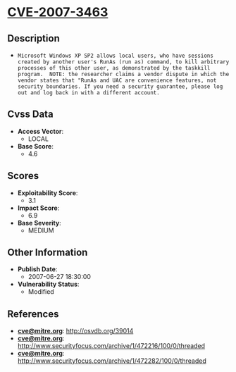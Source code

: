 
# [CVE-2007-3463](http://osvdb.org/39014)

## Description

- `Microsoft Windows XP SP2 allows local users, who have sessions created by another user's RunAs (run as) command, to kill arbitrary processes of this other user, as demonstrated by the taskkill program.  NOTE: the researcher claims a vendor dispute in which the vendor states that "RunAs and UAC are convenience features, not security boundaries. If you need a security guarantee, please log out and log back in with a different account.`

## Cvss Data

- **Access Vector**:
  - LOCAL
- **Base Score**:
  - 4.6

## Scores

- **Exploitability Score**:
  - 3.1
- **Impact Score**:
  - 6.9
- **Base Severity**:
  - MEDIUM

## Other Information

- **Publish Date**:
  - 2007-06-27 18:30:00
- **Vulnerability Status**:
  - Modified

## References

- **cve@mitre.org**: http://osvdb.org/39014
- **cve@mitre.org**: http://www.securityfocus.com/archive/1/472216/100/0/threaded
- **cve@mitre.org**: http://www.securityfocus.com/archive/1/472282/100/0/threaded
